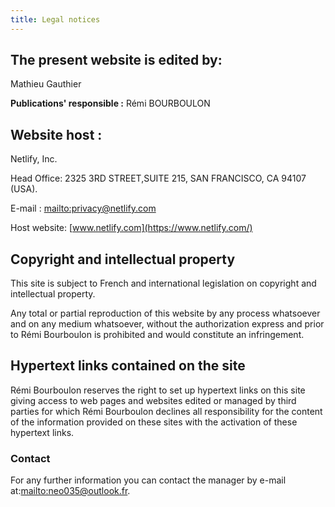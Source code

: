 ```yaml
---
title: Legal notices
---
```

## The present website is edited by:

Mathieu Gauthier

**Publications' responsible :** Rémi BOURBOULON

## Website host :

Netlify, Inc.

Head Office: 2325 3RD STREET,SUITE 215, SAN FRANCISCO, CA 94107 (USA).

E-mail : <mailto:privacy@netlify.com>

Host website: [www.netlify.com](https://www.netlify.com/)

## Copyright and intellectual property

This site is subject to French and international legislation on copyright and intellectual property. 

Any total or partial reproduction of this website by any process whatsoever and on any medium whatsoever, without the authorization express and prior to Rémi Bourboulon is prohibited and would constitute an infringement.

## Hypertext links contained on the site

Rémi Bourboulon reserves the right to set up hypertext links on this site giving access to web pages and websites edited or managed by third parties for which Rémi Bourboulon declines all responsibility for the content of the information provided on these sites with the activation of these hypertext links.

### Contact

For any further information you can contact the manager by e-mail at:<mailto:neo035@outlook.fr>.
